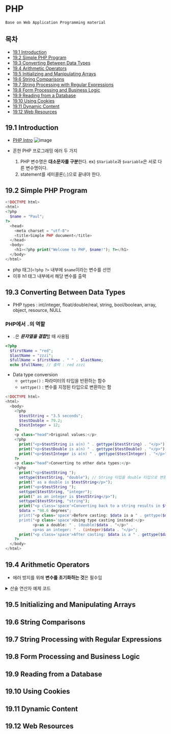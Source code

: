 # PHP
```
Base on Web Application Programming material
```
## 목차
- [19.1 Introduction](#19.1-introduction)
- [19.2 Simple PHP Program](#19.2-simple-php-program)
- [19.3 Converting Between Data Types](#19.3-converting-between-data-types)
- [19.4 Arithmetic Operators](#19.4-arithmetic-operators)
- [19.5 Initializing and Manipulating Arrays](#19.5-initializing-and-manipulating-arrays)
- [19.6 String Comparisons](#19.6-string-comparisons)
- [19.7 String Processing with Regular Expressions](#19.7-string-processing-with-regular-expressions)
- [19.8 Form Processing and Business Logic](#19.8-form-processing-and-business-logic)
- [19.9 Reading from a Database](#19.9-reading-from-a-database)
- [19.10 Using Cookies](#19.10-using-cookies)
- [19.11 Dynamic Content](#19.11-dynamic-content)
- [19.12 Web Resources](#19.12-web-resources)

## 19.1 Introduction
- [PHP Intro](https://www.w3schools.com/php/php_intro.asp)
![image](https://github.com/user-attachments/assets/34c02aa8-235b-42ef-8518-266e31835c36)

- 흔한 PHP 프로그래밍 에러 두 가지
  1. PHP 변수명은 **대소문자를 구분**한다. ex) `$Variable`과 `$variable`은 서로 다른 변수명이다.
  2. statement를 세미콜론(`;`)으로 끝내야 한다.
  
## 19.2 Simple PHP Program
```PHP
<!DOCTYPE html>
<html>
<?php
  $name = "Paul";
?>
  <head>
    <meta charset = "utf-8">
    <title>Simple PHP document</title>
  </head>
  <body>
    <h1><?php print("Welcome to PHP, $name!"); ?></h1>
  </body>
</html>
```
- php 태그(`<?php` `?>` 내부에 `$name`이라는 변수를 선언
- 이후 h1 태그 내부에서 해당 변수를 출력

## 19.3 Converting Between Data Types
- PHP types : int/integer, float/double/real, string, bool/boolean, array, object, resource, NULL
### PHP에서 `.`의 역할
- `.`은 ***문자열을 결합***할 때 사용됨
```PHP
<?php
  $firstName = "red";
  $lastName = "zzzi";
  $fullName = $firstName . " " . $lastName;
  echo $fullName; // 출력 : red zzzi
```

- Data type conversion
  - `gettype()` : 파라미터의 타입을 반환하는 함수
  - `settype()` : 변수를 지정된 타입으로 변환하는 함
```PHP
<!DOCTYPE html>
<html>
  <body>
    <?php
      $testString = "3.5 seconds";
      $testDouble = 79.2;
      $testInteger = 12;
    ?>
    <p class="head">Original values:</p>
    <?php
      print("<p>$testString is a(n) " . gettype($testString) . "</p>");
      print("<p>$testDouble is a(n) " . gettype($testDouble) . "</p>");
      print("<p>$testInteger is a(n) " . gettype($testInteger) . "</p>");
    ?>
    <p class="head">Converting to other data types:</p>
    <?php
      print("<p>$testString ");
      settype($testString, "double"); // String 타입을 double 타입으로 변환
      print(" as a double is $testString</p>");
      print("<p>$testString ");
      settype($testString, "integer");
      print(" as an integer is $testString</p>");
      settype($testString, "string");
      print("<p class='space'>Converting back to a string results in $testString</p>);
      $data = "98.6 degrees";
      print("<p class='space'>Before casting: $data is a " . gettype($data) . "</p>");
      print("<p class='space'>Using type casting instead:</p>
            <p>as a double: " . (double)$data . "</p>" .
            <p>as an integer: " . (integer)$data . "</p>";
      print("<p class='space'>After casting: $data is a " . gettype($data) . "</p>");
    ?>      
  </body>
</html>
```

## 19.4 Arithmetic Operators
- 에러 방지를 위해 **변수를 초기화하는 것**은 필수임
<details>
  <summary>산술 연산자 예제 코드</summary>
  <div markdown="1">
  
    <!DOCTYPE html>
    <html>
      <head>
        <meta charset="utf-8">
        <style type="text/css">
          p { margin: 0; }
        </style>
        <title>Using arithmetic operators</title>
      </head>
      <body>
        <?php
          $a = 5;
          print("<p>The value of variable a is $a</p>");
        
          define("VALUE", 5);
          
          $a = $a + VALUE;
          print("<p>Variable a after adding constant VALUE is $a</p>");

          $a *= 2;
          print("<p>Multiplying variable a by 2 yields $a</p>");

          if ($a < 50)
            print("<p>Variable a is less than 50</p>");

          $a += 40;
          print("<p>Variable a after adding 40 is $a</p>");

          if ($a < 51)
          elseif ($a < 101)
            print("<p>Variable a is now between 50 and 100, inclusive</p>");
          else
            print("<p>Variable a is now greater than 100</p>");

          print("<p>Using a variable before initializing: $nothing</p>");

          $test = $num + VALUE;
          print("<p>An uninitialized variable plus constant VALUE yields $test<p>");
          
          $str = "3 dollars";
          $a += $str;
          print("<p>Adding a string to variable a yields $a</p>");
        ?>
      </body>
    </html>
  </div>
</details>

## 19.5 Initializing and Manipulating Arrays
## 19.6 String Comparisons
## 19.7 String Processing with Regular Expressions
## 19.8 Form Processing and Business Logic
## 19.9 Reading from a Database
## 19.10 Using Cookies
## 19.11 Dynamic Content
## 19.12 Web Resources
